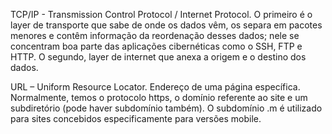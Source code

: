 TCP/IP -  Transmission Control Protocol / Internet Protocol. O primeiro é o layer de transporte que sabe de onde os dados vêm, os separa em pacotes menores e contêm informação da reordenação desses dados; nele se concentram boa parte das aplicações cibernéticas como o SSH, FTP e HTTP. O segundo, layer de internet que anexa a origem e o destino dos dados.

URL – Uniform Resource Locator. Endereço de uma página específica. Normalmente, temos o protocolo https, o domínio referente ao site e um subdiretório (pode haver subdomínio também). O subdomínio .m é utilizado para sites concebidos especificamente para versões mobile.
